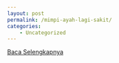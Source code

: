 ```yaml
---
layout: post
permalink: /mimpi-ayah-lagi-sakit/
categories:
    - Uncategorized
---
```


[Baca Selengkapnya](/05)